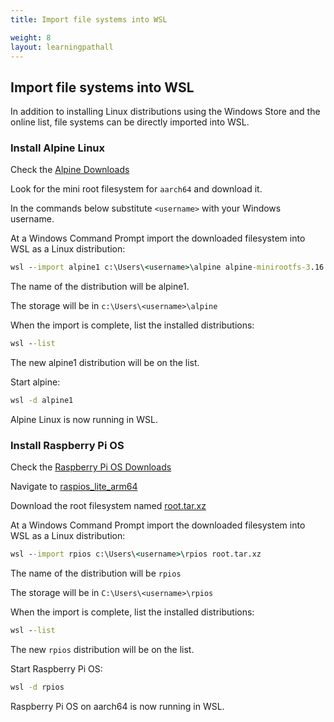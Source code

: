 ```yaml
---
title: Import file systems into WSL

weight: 8
layout: learningpathall
---
```


## Import file systems into WSL

In addition to installing Linux distributions using the Windows Store and the online list, file systems can be directly imported into WSL.

### Install Alpine Linux

Check the [Alpine Downloads](https://alpinelinux.org/downloads/)

Look for the mini root filesystem for `aarch64` and download it.

In the commands below substitute `<username>` with your Windows username.

At a Windows Command Prompt import the downloaded filesystem into WSL as a Linux distribution:

```cmd
wsl --import alpine1 c:\Users\<username>\alpine alpine-minirootfs-3.16.2-aarch64.tar.gz
```

The name of the distribution will be alpine1.

The storage will be in `c:\Users\<username>\alpine`

When the import is complete, list the installed distributions:

```cmd
wsl --list
```

The new alpine1 distribution will be on the list.

Start alpine:

```cmd
wsl -d alpine1
```

Alpine Linux is now running in WSL.

### Install Raspberry Pi OS

Check the [Raspberry Pi OS Downloads](http://downloads.raspberrypi.org/)

Navigate to [raspios_lite_arm64](http://downloads.raspberrypi.org/raspios_lite_arm64/)

Download the root filesystem named [root.tar.xz](http://downloads.raspberrypi.org/raspios_lite_arm64/root.tar.xz)

At a Windows Command Prompt import the downloaded filesystem into WSL as a Linux distribution:

```cmd
wsl --import rpios c:\Users\<username>\rpios root.tar.xz
```

The name of the distribution will be `rpios`

The storage will be in `C:\Users\<username>\rpios`

When the import is complete, list the installed distributions:

```cmd
wsl --list
```

The new `rpios` distribution will be on the list.

Start Raspberry Pi OS:

```cmd
wsl -d rpios
```

Raspberry Pi OS on aarch64 is now running in WSL.

